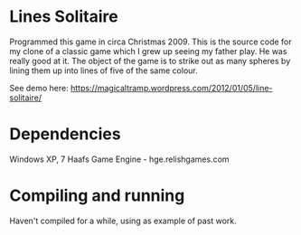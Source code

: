 # Lines Solitaire

Programmed this game in circa Christmas 2009.
This is the source code for my clone of a classic game which I grew up seeing my father play. He was really good at it. The object of the game is to strike out as many spheres by lining them up into lines of five of the same colour.

See demo here: https://magicaltramp.wordpress.com/2012/01/05/line-solitaire/

# Dependencies

Windows XP, 7
Haafs Game Engine - hge.relishgames.com

# Compiling and running

Haven't compiled for a while, using as example of past work.
